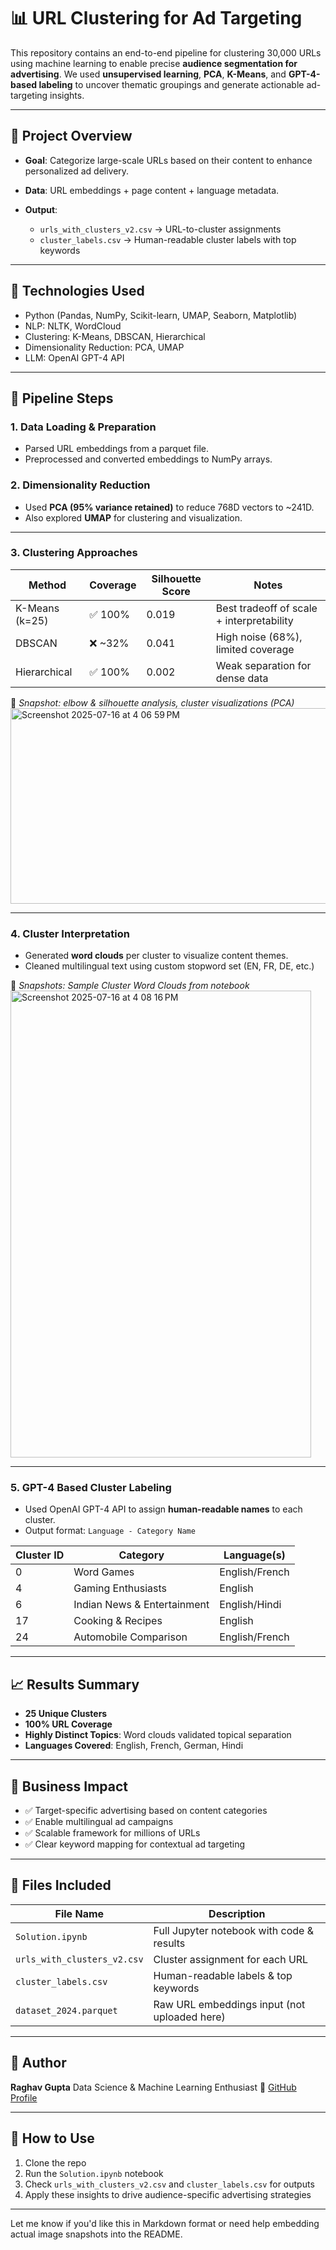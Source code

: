 # 📊 URL Clustering for Ad Targeting

This repository contains an end-to-end pipeline for clustering 30,000 URLs using machine learning to enable precise **audience segmentation for advertising**. We used **unsupervised learning**, **PCA**, **K-Means**, and **GPT-4-based labeling** to uncover thematic groupings and generate actionable ad-targeting insights.

---

## 🧠 Project Overview

* **Goal**: Categorize large-scale URLs based on their content to enhance personalized ad delivery.
* **Data**: URL embeddings + page content + language metadata.
* **Output**:

  * `urls_with_clusters_v2.csv` → URL-to-cluster assignments
  * `cluster_labels.csv` → Human-readable cluster labels with top keywords

---

## 🧰 Technologies Used

* Python (Pandas, NumPy, Scikit-learn, UMAP, Seaborn, Matplotlib)
* NLP: NLTK, WordCloud
* Clustering: K-Means, DBSCAN, Hierarchical
* Dimensionality Reduction: PCA, UMAP
* LLM: OpenAI GPT-4 API

---

## 🚀 Pipeline Steps

### 1. Data Loading & Preparation

* Parsed URL embeddings from a parquet file.
* Preprocessed and converted embeddings to NumPy arrays.

### 2. Dimensionality Reduction

* Used **PCA (95% variance retained)** to reduce 768D vectors to \~241D.
* Also explored **UMAP** for clustering and visualization.

---

### 3. Clustering Approaches

| Method         | Coverage | Silhouette Score | Notes                                     |
| -------------- | -------- | ---------------- | ----------------------------------------- |
| K-Means (k=25) | ✅ 100%   | 0.019            | Best tradeoff of scale + interpretability |
| DBSCAN         | ❌ \~32%  | 0.041            | High noise (68%), limited coverage        |
| Hierarchical   | ✅ 100%   | 0.002            | Weak separation for dense data            |

📌 *Snapshot: elbow & silhouette analysis, cluster visualizations (PCA)*
<img width="909" height="313" alt="Screenshot 2025-07-16 at 4 06 59 PM" src="https://github.com/user-attachments/assets/7becc93c-e059-46c5-a684-56853137d77a" />

---

### 4. Cluster Interpretation

* Generated **word clouds** per cluster to visualize content themes.
* Cleaned multilingual text using custom stopword set (EN, FR, DE, etc.)

📌 *Snapshots: Sample Cluster Word Clouds from notebook*
<img width="481" height="747" alt="Screenshot 2025-07-16 at 4 08 16 PM" src="https://github.com/user-attachments/assets/43f2a3a8-4d06-492d-9c18-26d3bd4e0db4" />

---

### 5. GPT-4 Based Cluster Labeling

* Used OpenAI GPT-4 API to assign **human-readable names** to each cluster.
* Output format: `Language - Category Name`

| Cluster ID | Category                    | Language(s)    |
| ---------- | --------------------------- | -------------- |
| 0          | Word Games                  | English/French |
| 4          | Gaming Enthusiasts          | English        |
| 6          | Indian News & Entertainment | English/Hindi  |
| 17         | Cooking & Recipes           | English        |
| 24         | Automobile Comparison       | English/French |


---

## 📈 Results Summary

* **25 Unique Clusters**
* **100% URL Coverage**
* **Highly Distinct Topics**: Word clouds validated topical separation
* **Languages Covered**: English, French, German, Hindi


---

## 🎯 Business Impact

* ✅ Target-specific advertising based on content categories
* ✅ Enable multilingual ad campaigns
* ✅ Scalable framework for millions of URLs
* ✅ Clear keyword mapping for contextual ad targeting

---

## 📂 Files Included

| File Name                   | Description                                  |
| --------------------------- | -------------------------------------------- |
| `Solution.ipynb`            | Full Jupyter notebook with code & results    |
| `urls_with_clusters_v2.csv` | Cluster assignment for each URL              |
| `cluster_labels.csv`        | Human-readable labels & top keywords         |
| `dataset_2024.parquet`      | Raw URL embeddings input (not uploaded here) |

---

## 👤 Author

**Raghav Gupta**
Data Science & Machine Learning Enthusiast
🔗 [GitHub Profile](https://github.com/Raghav2409)

---

## 📌 How to Use

1. Clone the repo
2. Run the `Solution.ipynb` notebook
3. Check `urls_with_clusters_v2.csv` and `cluster_labels.csv` for outputs
4. Apply these insights to drive audience-specific advertising strategies

---

Let me know if you'd like this in Markdown format or need help embedding actual image snapshots into the README.
